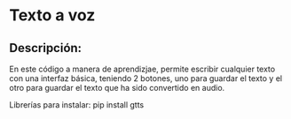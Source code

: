 # Texto a voz 
## Descripción: 
En este código a manera de aprendizjae, permite escribir cualquier texto con una interfaz básica, 
teniendo 2 botones, uno para guardar el texto y el otro para guardar el texto que ha
sido convertido en audio.

Librerías para instalar:
pip install gtts
